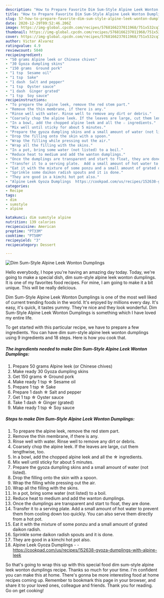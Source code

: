```yaml
---
description: "How to Prepare Favorite Dim Sum-Style Alpine Leek Wonton Dumplings"
title: "How to Prepare Favorite Dim Sum-Style Alpine Leek Wonton Dumplings"
slug: 57-how-to-prepare-favorite-dim-sum-style-alpine-leek-wonton-dumplings
date: 2020-12-29T09:52:46.206Z
image: https://img-global.cpcdn.com/recipes/5768166237011968/751x532cq70/dim-sum-style-alpine-leek-wonton-dumplings-recipe-main-photo.jpg
thumbnail: https://img-global.cpcdn.com/recipes/5768166237011968/751x532cq70/dim-sum-style-alpine-leek-wonton-dumplings-recipe-main-photo.jpg
cover: https://img-global.cpcdn.com/recipes/5768166237011968/751x532cq70/dim-sum-style-alpine-leek-wonton-dumplings-recipe-main-photo.jpg
author: Victor Alvarez
ratingvalue: 4.9
reviewcount: 5040
recipeingredient:
- "50 grams Alpine leek or Chinese chives"
- "30 Gyoza dumpling skins"
- "150 grams  Ground pork"
- "1 tsp  Sesame oil"
- "1 tsp  Sake"
- "1 dash  Salt and pepper"
- "1 tsp  Oyster sauce"
- "1 dash  Ginger grated"
- "1 tsp  Soy sauce"
recipeinstructions:
- "To prepare the alpine leek, remove the red stem part."
- "Remove the thin membrane, if there is any."
- "Rinse well with water. Rinse well to remove any dirt or debris."
- "Coarsely chop the alpine leek. If the leaves are large, cut them lengthwise, too."
- "In a bowl, add the chopped alpine leek and all the ☆ ingredients."
- "Mix well until sticky for about 5 minutes."
- "Prepare the gyoza dumpling skins and a small amount of water (not listed)."
- "Drop the filling onto the skin with a spoon."
- "Wrap the filling while pressing out the air."
- "Wrap all the filling with the skins."
- "In a pot, bring some water (not listed) to a boil."
- "Reduce heat to medium and add the wanton dumplings."
- "Once the dumplings are transparent and start to float, they are done."
- "Transfer it to a serving plate.  Add a small amount of hot water to prevent them from cooling down too quickly. You can also serve them directly from a hot pot."
- "Eat it with the mixture of some ponzu and a small amount of grated daikon radish."
- "Sprinkle some daikon radish spouts and it is done."
- "They are good in a kimchi hot pot also."
- "Alpine Leek Gyoza Dumplings  https://cookpad.com/us/recipes/152638-gyoza-dumplings-with-alpine-leek"
categories:
- Recipe
tags:
- dim
- sumstyle
- alpine

katakunci: dim sumstyle alpine 
nutrition: 139 calories
recipecuisine: American
preptime: "PT33M"
cooktime: "PT50M"
recipeyield: "3"
recipecategory: Dessert

---
```



![Dim Sum-Style Alpine Leek Wonton Dumplings](https://img-global.cpcdn.com/recipes/5768166237011968/751x532cq70/dim-sum-style-alpine-leek-wonton-dumplings-recipe-main-photo.jpg)

Hello everybody, I hope you're having an amazing day today. Today, we're going to make a special dish, dim sum-style alpine leek wonton dumplings. It is one of my favorites food recipes. For mine, I am going to make it a bit unique. This will be really delicious.



Dim Sum-Style Alpine Leek Wonton Dumplings is one of the most well liked of current trending foods in the world. It's enjoyed by millions every day. It's easy, it's quick, it tastes yummy. They're nice and they look wonderful. Dim Sum-Style Alpine Leek Wonton Dumplings is something which I have loved my entire life.


To get started with this particular recipe, we have to prepare a few ingredients. You can have dim sum-style alpine leek wonton dumplings using 9 ingredients and 18 steps. Here is how you cook that.

<!--inarticleads1-->

##### The ingredients needed to make Dim Sum-Style Alpine Leek Wonton Dumplings:

1. Prepare 50 grams Alpine leek (or Chinese chives)
1. Make ready 30 Gyoza dumpling skins
1. Get 150 grams ☆ Ground pork
1. Make ready 1 tsp ☆ Sesame oil
1. Prepare 1 tsp ☆ Sake
1. Prepare 1 dash ☆ Salt and pepper
1. Get 1 tsp ☆ Oyster sauce
1. Take 1 dash ☆ Ginger (grated)
1. Make ready 1 tsp ☆ Soy sauce




<!--inarticleads2-->

##### Steps to make Dim Sum-Style Alpine Leek Wonton Dumplings:

1. To prepare the alpine leek, remove the red stem part.
1. Remove the thin membrane, if there is any.
1. Rinse well with water. Rinse well to remove any dirt or debris.
1. Coarsely chop the alpine leek. If the leaves are large, cut them lengthwise, too.
1. In a bowl, add the chopped alpine leek and all the ☆ ingredients.
1. Mix well until sticky for about 5 minutes.
1. Prepare the gyoza dumpling skins and a small amount of water (not listed).
1. Drop the filling onto the skin with a spoon.
1. Wrap the filling while pressing out the air.
1. Wrap all the filling with the skins.
1. In a pot, bring some water (not listed) to a boil.
1. Reduce heat to medium and add the wanton dumplings.
1. Once the dumplings are transparent and start to float, they are done.
1. Transfer it to a serving plate.  Add a small amount of hot water to prevent them from cooling down too quickly. You can also serve them directly from a hot pot.
1. Eat it with the mixture of some ponzu and a small amount of grated daikon radish.
1. Sprinkle some daikon radish spouts and it is done.
1. They are good in a kimchi hot pot also.
1. Alpine Leek Gyoza Dumplings -  - https://cookpad.com/us/recipes/152638-gyoza-dumplings-with-alpine-leek




So that's going to wrap this up with this special food dim sum-style alpine leek wonton dumplings recipe. Thanks so much for your time. I'm confident you can make this at home. There's gonna be more interesting food at home recipes coming up. Remember to bookmark this page in your browser, and share it to your loved ones, colleague and friends. Thank you for reading. Go on get cooking!
